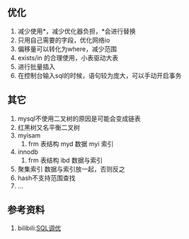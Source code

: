 ## 优化
1. 减少使用*，减少优化器负担，*会进行替换
2. 只用自己需要的字段，优化网络io
3. 偏移量可以转化为where，减少范围
4. exists/in 的合理使用，小表驱动大表
5. 进行批量插入
6. 在控制台输入sql的时候，语句较为庞大，可以手动开启事务

## 其它
1. mysql不使用二叉树的原因是可能会变成链表
2. 红黑树又名平衡二叉树
3. myisam 
   1. frm 表结构 myd 数据 myi 索引
4. innodb
   1. frm 表结构 ibd 数据与索引
5. 聚集索引 数据与索引放一起，否则反之
6. hash不支持范围查找
7. ...



## 参考资料
1. bilibili:[SQL调优](https://www.bilibili.com/video/BV1ko4y1N7x6?p=2)